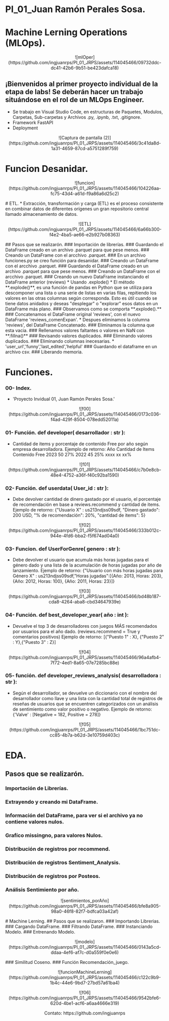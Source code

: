 # PI_01_Juan Ramón Perales Sosa.

# Machine Lerning Operations (MLOps).
<p align="center">
![mlOper](https://github.com/ingjuanrps/PI_01_JRPS/assets/114045466/09732ddc-dc41-42b6-9b51-be423dafca18)
</p>

## ¡Bienvenidos al primer proyecto individual de la etapa de labs! Se deberán hacer un trabajo situándose en el rol de un MLOps Engineer.
  * Se trabajo en Visual Studio Code, en estructuras de Paquetes, Modulos, Carpetas, Sub-carpetas y Archivos .py, .ipynb, .txt, .gitignore.
  * Framework FastAPI
  * Deployment
<p align="center">
![Captura de pantalla (2)](https://github.com/ingjuanrps/PI_01_JRPS/assets/114045466/3c41da8d-1a31-4659-87cd-a5751289f759)
</p>

# Funcion Desanidar.
<p align="center">
![funcion](https://github.com/ingjuanrps/PI_01_JRPS/assets/114045466/104226aa-fc75-43d4-a61d-f9a86a6d25c2)
</p>
# ETL.
  * Extracción, transformación y carga (ETL) es el proceso consistente en combinar datos de diferentes orígenes un gran repositorio central llamado almacenamiento de datos.
<p align="center">
![ETL](https://github.com/ingjuanrps/PI_01_JRPS/assets/114045466/6a66b300-f4e2-4ba5-ae66-e2b927b08363)
</p>
## Pasos que se realizarón.
### Importación de librerías.
### Guardando el DataFrame creado en un archivo .parquet para que pese menos.
### Creando un DataFrame con el arcchivo .parquet.
### En un archivo funciones.py se creo función para desanidar.
### Creando un DataFrame con el arcchivo .parquet.
### Guardando el DataFrame creado en un archivo .parquet para que pese menos.
### Creando un DataFrame con el arcchivo .parquet.
### Creando un nuevo DataFrame instanciando el DataFrame anterior (reviews)
  * Usando .explode()
    * El método **.explode()**, es una función de pandas en Python que se utiliza para descomponer una lista o una serie de listas en varias filas, repitiendo los valores en las otras columnas según corresponda. Esto es útil cuando se tiene datos anidados y deseas "desplegar" o "explorar" esos datos en un DataFrame más plano.
### Observamos como se comporta **.explode().**
### Concatenamos el DataFrame original 'reviews', con el nuevo DataFrame 'reviews_comenExpan'.
  * Despues eliminamos la columna 'reviews', del DataFrame Concatenado.
### Eliminamos la columna que esta vacia.
### Rellenamos valores faltantes o valores en NaN con **.fillna()**
### Revisando valores duplicados.
### Eliminando valores duplicados.
### Eliminando columnas inecesarias.
  * 'user_url','funny','last_edited','helpful'
### Guardando el dataframe en un archivo csv.
### Liberando memoria.

# Funciones.
### 00- Index.
  * 'Proyecto Invidual 01, Juan Ramón Perales Sosa.'
<p align="center">
![f00](https://github.com/ingjuanrps/PI_01_JRPS/assets/114045466/0173c036-f4ad-429f-8504-078edd52011a)
</p>

### 01- Función. def developer( desarrollador : str ):
  * Cantidad de items y porcentaje de contenido Free por año según empresa desarrolladora. 
    Ejemplo de retorno:
    Año	Cantidad de Items	Contenido Free
    2023	50	27%
    2022	45	25%
    xxxx	xx	xx%
<p align="center">
![f01](https://github.com/ingjuanrps/PI_01_JRPS/assets/114045466/c7b0e8cb-48e4-4752-a36f-f40c92ba1590)
</p>

### 02- Función. def userdata( User_id : str ):
  * Debe devolver cantidad de dinero gastado por el usuario, 
    el porcentaje de recomendación en base a reviews.recommend y cantidad de items.
    Ejemplo de retorno: 
    {"Usuario X" : us213ndjss09sdf, "Dinero gastado": 200 USD, "% de recomendación": 20%, "cantidad de items": 5}
<p align="center">
![f02](https://github.com/ingjuanrps/PI_01_JRPS/assets/114045466/333b012c-944e-4fd6-bba2-f5f674ad04a0)
</p>

### 03- Funcion. def UserForGenre( genero : str ): 
  * Debe devolver el usuario que acumula más horas jugadas para el género dado y una lista de la acumulación
    de horas jugadas por año de lanzamiento.
    Ejemplo de retorno: 
    {"Usuario con más horas jugadas para Género X" : us213ndjss09sdf,"Horas jugadas":[{Año: 2013, Horas: 203}, 
    {Año: 2012, Horas: 100}, {Año: 2011, Horas: 23}]}
<p align="center">
![f03](https://github.com/ingjuanrps/PI_01_JRPS/assets/114045466/bd48b187-cda8-4264-aba8-cbd34647939e)
</p>

### 04- Función. def best_developer_year( año : int ): 
  * Devuelve el top 3 de desarrolladores con juegos MÁS recomendados por usuarios para el año dado. 
    (reviews.recommend = True y comentarios positivos)
    Ejemplo de retorno: 
    [{"Puesto 1" : X}, {"Puesto 2" : Y},{"Puesto 3" : Z}]
<p align="center">
![f04](https://github.com/ingjuanrps/PI_01_JRPS/assets/114045466/96a4afb4-7f72-4ed1-8a65-07e7285bc88e)


### 05- función. def developer_reviews_analysis( desarrolladora : str ): 
  * Según el desarrollador, se devuelve un diccionario con el nombre del desarrollador como llave 
    y una lista con la cantidad total de registros de reseñas de usuarios que se encuentren categorizados con un análisis de sentimiento 
    como valor positivo o negativo.
    Ejemplo de retorno: {'Valve' : [Negative = 182, Positive = 278]}
<p align="center">
![f05](https://github.com/ingjuanrps/PI_01_JRPS/assets/114045466/1bc751dc-cc85-4b7a-b62d-3e10759d403c)
</p>

# EDA.
## Pasos que se realizarón.
### Importación de Librerías.
### Extrayendo y creando mi DataFrame.
### Información del DataFrame, para ver si el archivo ya no contiene valores nulos.
### Grafíco missingno, para valores Nulos.
### Distribución de registros por recommend.
### Distribución de registros Sentiment_Analysis.
### Distribución de registros por Posteos.
### Análisis Sentimiento por año.
<p align="center">
![sentimientos_porAño](https://github.com/ingjuanrps/PI_01_JRPS/assets/114045466/bfe8a905-98a0-46f8-82f7-bdfca03a42af)
</p>
# Machine Lerning.
## Pasos que se realizaron.
### Importando Librerias.
### Cargando DataFrame.
### Filtrando DataFrame.
### Instanciando Modelo.
### Entrenando Modelo.
<p align="center">
![modelo](https://github.com/ingjuanrps/PI_01_JRPS/assets/114045466/0143a5cd-ddaa-4ef6-af7c-d0a559f0e0e6)
</p>
### Similitud Coseno.
### Función Recomendación_juego.
<p align="center">
![funcionMachineLerning](https://github.com/ingjuanrps/PI_01_JRPS/assets/114045466/c122c9b9-1b4c-44e6-9bd7-27bd57a61ba4)
 </p>
<p align="center">
![f06](https://github.com/ingjuanrps/PI_01_JRPS/assets/114045466/9542bfe6-620d-4be1-acf6-a6aa4666e319)
</p>
<p align="center">
Contato: https://github.com/ingjuanrps 
</p>



